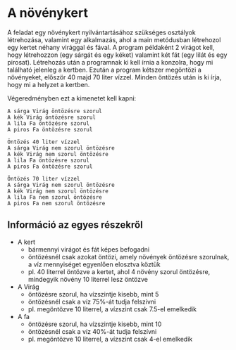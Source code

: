 # A növénykert

A feladat egy növénykert nyilvántartásához szükséges osztályok létrehozása, valamint egy alkalmazás, ahol a main metódusban létrehozol egy kertet néhany virággal és fával. A program példaként 2 virágot kell, hogy létrehozzon (egy sárgát és egy kéket) valamint két fát (egy lilát és egy pirosat). Létrehozás után a programnak ki kell írnia a konzolra, hogy mi található jelenleg a kertben. Ezután a program kétszer megöntözi a növényeket, először 40 majd 70 liter vízzel. Minden öntözés után is ki írja, hogy mi a helyzet a kertben. 

Végeredményben ezt a kimenetet kell kapni:
```text
A sárga Virág öntözésre szorul
A kék Virág öntözésre szorul
A lila Fa öntözésre szorul
A piros Fa öntözésre szorul

Öntözés 40 liter vízzel
A sárga Virág nem szorul öntözésre
A kék Virág nem szorul öntözésre
A lila Fa öntözésre szorul
A piros Fa öntözésre szorul

Öntözés 70 liter vízzel
A sárga Virág nem szorul öntözésre
A kék Virág nem szorul öntözésre
A lila Fa nem szorul öntözésre
A piros Fa nem szorul öntözésre
```

## Információ az egyes részekről

- A kert
  - bármennyi virágot és fát képes befogadni
  - öntözésnél csak azokat öntözi, amely növények öntözésre szorulnak, a víz mennyiséget egyenlően elosztva köztük
  - pl. 40 literrel öntözve a kertet, ahol 4 növény szorul öntözésre, mindegyik növény 10 literrel lesz öntözve
- A Virág
  - öntözésre szorul, ha vízszintje kisebb, mint 5
  - öntözésnél csak a víz 75%-át tudja felszívni
  - pl. megöntözve 10 literrel, a vízszint csak 7.5-el emelkedik
- A fa
  - öntözésre szorul, ha vízszintje kisebb, mint 10
  - öntözésnél csak a víz 40%-át tudja felszívni
  - pl. megöntözve 10 literrel, a vízszint csak 4-el emelkedik

